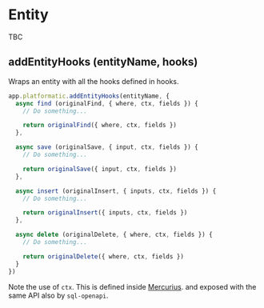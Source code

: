 # Entity

TBC

## addEntityHooks (entityName, hooks)

Wraps an entity with  all the hooks defined in hooks.

```js
app.platformatic.addEntityHooks(entityName, {
  async find (originalFind, { where, ctx, fields }) {
    // Do something...

    return originalFind({ where, ctx, fields })
  },

  async save (originalSave, { input, ctx, fields }) {
    // Do something...

    return originalSave({ input, ctx, fields })
  },

  async insert (originalInsert, { inputs, ctx, fields }) {
    // Do something...

    return originalInsert({ inputs, ctx, fields })
  },

  async delete (originalDelete, { where, ctx, fields }) {
    // Do something...

    return originalDelete({ where, ctx, fields })
  }
})
```

Note the use of `ctx`. This is defined inside [Mercurius](https://github.com/mercurius-js/mercurius/blob/master/docs/context.md).
and exposed with the same API also by `sql-openapi`.
